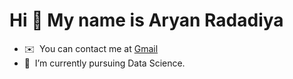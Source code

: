 Hi 👋 My name is Aryan Radadiya
===============================

* ✉️  You can contact me at [Gmail](mailto:aryanradadiya18@gmail.com)
* 🧠  I’m currently pursuing Data Science.
